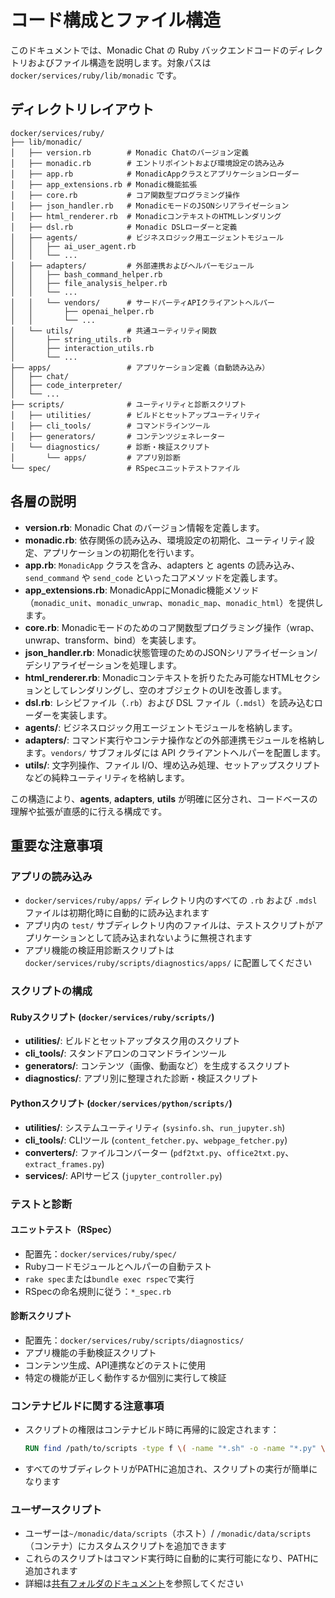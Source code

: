 # コード構成とファイル構造

このドキュメントでは、Monadic Chat の Ruby バックエンドコードのディレクトリおよびファイル構造を説明します。対象パスは `docker/services/ruby/lib/monadic` です。

## ディレクトリレイアウト

```text
docker/services/ruby/
├── lib/monadic/
│   ├── version.rb        # Monadic Chatのバージョン定義
│   ├── monadic.rb        # エントリポイントおよび環境設定の読み込み
│   ├── app.rb            # MonadicAppクラスとアプリケーションローダー
│   ├── app_extensions.rb # Monadic機能拡張
│   ├── core.rb           # コア関数型プログラミング操作
│   ├── json_handler.rb   # MonadicモードのJSONシリアライゼーション
│   ├── html_renderer.rb  # MonadicコンテキストのHTMLレンダリング
│   ├── dsl.rb            # Monadic DSLローダーと定義
│   ├── agents/           # ビジネスロジック用エージェントモジュール
│   │   ├── ai_user_agent.rb
│   │   └── ...
│   ├── adapters/         # 外部連携およびヘルパーモジュール
│   │   ├── bash_command_helper.rb
│   │   ├── file_analysis_helper.rb
│   │   └── ...
│   │   └── vendors/      # サードパーティAPIクライアントヘルパー
│   │       ├── openai_helper.rb
│   │       └── ...
│   └── utils/            # 共通ユーティリティ関数
│       ├── string_utils.rb
│       ├── interaction_utils.rb
│       └── ...
├── apps/                 # アプリケーション定義（自動読み込み）
│   ├── chat/
│   ├── code_interpreter/
│   └── ...
├── scripts/              # ユーティリティと診断スクリプト
│   ├── utilities/        # ビルドとセットアップユーティリティ
│   ├── cli_tools/        # コマンドラインツール
│   ├── generators/       # コンテンツジェネレーター
│   └── diagnostics/      # 診断・検証スクリプト
│       └── apps/         # アプリ別診断
└── spec/                 # RSpecユニットテストファイル
```

## 各層の説明

- **version.rb**: Monadic Chat のバージョン情報を定義します。
- **monadic.rb**: 依存関係の読み込み、環境設定の初期化、ユーティリティ設定、アプリケーションの初期化を行います。
- **app.rb**: `MonadicApp` クラスを含み、adapters と agents の読み込み、`send_command` や `send_code` といったコアメソッドを定義します。
- **app_extensions.rb**: MonadicAppにMonadic機能メソッド（`monadic_unit`、`monadic_unwrap`、`monadic_map`、`monadic_html`）を提供します。
- **core.rb**: Monadicモードのためのコア関数型プログラミング操作（wrap、unwrap、transform、bind）を実装します。
- **json_handler.rb**: Monadic状態管理のためのJSONシリアライゼーション/デシリアライゼーションを処理します。
- **html_renderer.rb**: Monadicコンテキストを折りたたみ可能なHTMLセクションとしてレンダリングし、空のオブジェクトのUIを改善します。
- **dsl.rb**: レシピファイル（`.rb`）および DSL ファイル（`.mdsl`）を読み込むローダーを実装します。
- **agents/**: ビジネスロジック用エージェントモジュールを格納します。
- **adapters/**: コマンド実行やコンテナ操作などの外部連携モジュールを格納します。`vendors/` サブフォルダには API クライアントヘルパーを配置します。
- **utils/**: 文字列操作、ファイル I/O、埋め込み処理、セットアップスクリプトなどの純粋ユーティリティを格納します。

この構造により、**agents**, **adapters**, **utils** が明確に区分され、コードベースの理解や拡張が直感的に行える構成です。

## 重要な注意事項

### アプリの読み込み
- `docker/services/ruby/apps/` ディレクトリ内のすべての `.rb` および `.mdsl` ファイルは初期化時に自動的に読み込まれます
- アプリ内の `test/` サブディレクトリ内のファイルは、テストスクリプトがアプリケーションとして読み込まれないように無視されます
- アプリ機能の検証用診断スクリプトは `docker/services/ruby/scripts/diagnostics/apps/` に配置してください

### スクリプトの構成

#### Rubyスクリプト (`docker/services/ruby/scripts/`)
- **utilities/**: ビルドとセットアップタスク用のスクリプト
- **cli_tools/**: スタンドアロンのコマンドラインツール
- **generators/**: コンテンツ（画像、動画など）を生成するスクリプト
- **diagnostics/**: アプリ別に整理された診断・検証スクリプト

#### Pythonスクリプト (`docker/services/python/scripts/`)
- **utilities/**: システムユーティリティ (`sysinfo.sh`、`run_jupyter.sh`)
- **cli_tools/**: CLIツール (`content_fetcher.py`、`webpage_fetcher.py`)
- **converters/**: ファイルコンバーター (`pdf2txt.py`、`office2txt.py`、`extract_frames.py`)
- **services/**: APIサービス (`jupyter_controller.py`)

### テストと診断

#### ユニットテスト（RSpec）
- 配置先：`docker/services/ruby/spec/`
- Rubyコードモジュールとヘルパーの自動テスト
- `rake spec`または`bundle exec rspec`で実行
- RSpecの命名規則に従う：`*_spec.rb`

#### 診断スクリプト
- 配置先：`docker/services/ruby/scripts/diagnostics/`
- アプリ機能の手動検証スクリプト
- コンテンツ生成、API連携などのテストに使用
- 特定の機能が正しく動作するか個別に実行して検証

### コンテナビルドに関する注意事項
- スクリプトの権限はコンテナビルド時に再帰的に設定されます：
  ```dockerfile
  RUN find /path/to/scripts -type f \( -name "*.sh" -o -name "*.py" \) -exec chmod +x {} \;
  ```
- すべてのサブディレクトリがPATHに追加され、スクリプトの実行が簡単になります

### ユーザースクリプト
- ユーザーは`~/monadic/data/scripts`（ホスト）/ `/monadic/data/scripts`（コンテナ）にカスタムスクリプトを追加できます
- これらのスクリプトはコマンド実行時に自動的に実行可能になり、PATHに追加されます
- 詳細は[共有フォルダのドキュメント](../docker-integration/shared-folder.md#scripts)を参照してください